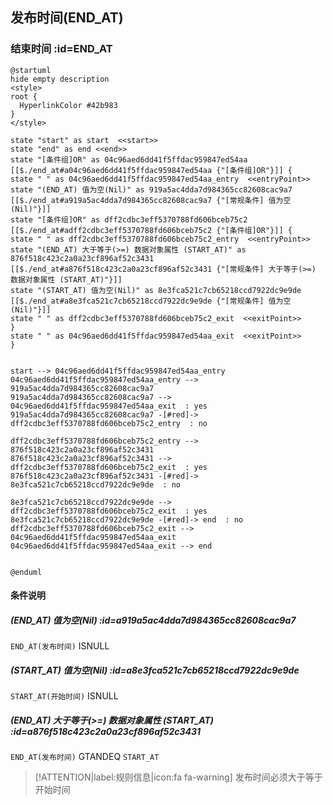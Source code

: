 ## 发布时间(END_AT) <!-- {docsify-ignore-all} -->

   

### 结束时间 :id=END_AT

```plantuml
@startuml
hide empty description
<style>
root {
  HyperlinkColor #42b983
}
</style>

state "start" as start  <<start>>
state "end" as end <<end>>
state "[条件组]OR" as 04c96aed6dd41f5ffdac959847ed54aa [[$./end_at#a04c96aed6dd41f5ffdac959847ed54aa {"[条件组]OR"}]] {
state " " as 04c96aed6dd41f5ffdac959847ed54aa_entry  <<entryPoint>>
state "(END_AT) 值为空(Nil)" as 919a5ac4dda7d984365cc82608cac9a7 [[$./end_at#a919a5ac4dda7d984365cc82608cac9a7 {"[常规条件] 值为空(Nil)"}]]
state "[条件组]OR" as dff2cdbc3eff5370788fd606bceb75c2 [[$./end_at#adff2cdbc3eff5370788fd606bceb75c2 {"[条件组]OR"}]] {
state " " as dff2cdbc3eff5370788fd606bceb75c2_entry  <<entryPoint>>
state "(END_AT) 大于等于(>=) 数据对象属性 (START_AT)" as 876f518c423c2a0a23cf896af52c3431 [[$./end_at#a876f518c423c2a0a23cf896af52c3431 {"[常规条件] 大于等于(>=) 数据对象属性 (START_AT)"}]]
state "(START_AT) 值为空(Nil)" as 8e3fca521c7cb65218ccd7922dc9e9de [[$./end_at#a8e3fca521c7cb65218ccd7922dc9e9de {"[常规条件] 值为空(Nil)"}]]
state " " as dff2cdbc3eff5370788fd606bceb75c2_exit  <<exitPoint>>
}
state " " as 04c96aed6dd41f5ffdac959847ed54aa_exit  <<exitPoint>>
}


start --> 04c96aed6dd41f5ffdac959847ed54aa_entry 
04c96aed6dd41f5ffdac959847ed54aa_entry --> 919a5ac4dda7d984365cc82608cac9a7 
919a5ac4dda7d984365cc82608cac9a7 --> 04c96aed6dd41f5ffdac959847ed54aa_exit  : yes
919a5ac4dda7d984365cc82608cac9a7 -[#red]-> dff2cdbc3eff5370788fd606bceb75c2_entry  : no

dff2cdbc3eff5370788fd606bceb75c2_entry --> 876f518c423c2a0a23cf896af52c3431 
876f518c423c2a0a23cf896af52c3431 --> dff2cdbc3eff5370788fd606bceb75c2_exit  : yes
876f518c423c2a0a23cf896af52c3431 -[#red]-> 8e3fca521c7cb65218ccd7922dc9e9de  : no

8e3fca521c7cb65218ccd7922dc9e9de --> dff2cdbc3eff5370788fd606bceb75c2_exit  : yes
8e3fca521c7cb65218ccd7922dc9e9de -[#red]-> end  : no
dff2cdbc3eff5370788fd606bceb75c2_exit --> 04c96aed6dd41f5ffdac959847ed54aa_exit 
04c96aed6dd41f5ffdac959847ed54aa_exit --> end 


@enduml
```

#### 条件说明

##### (END_AT) 值为空(Nil) :id=a919a5ac4dda7d984365cc82608cac9a7



`END_AT(发布时间)` ISNULL 

##### (START_AT) 值为空(Nil) :id=a8e3fca521c7cb65218ccd7922dc9e9de



`START_AT(开始时间)` ISNULL 

##### (END_AT) 大于等于(>=) 数据对象属性 (START_AT) :id=a876f518c423c2a0a23cf896af52c3431



`END_AT(发布时间)` GTANDEQ  `START_AT`

> [!ATTENTION|label:规则信息|icon:fa fa-warning]
> 发布时间必须大于等于开始时间







